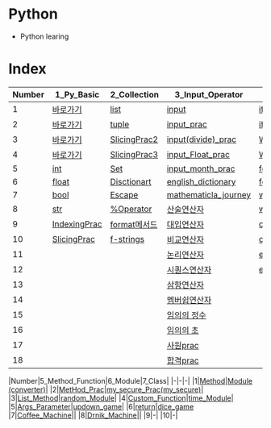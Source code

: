 # Python

- Python learing

# Index

|Number|1_Py_Basic|2_Collection|3_Input_Operator|4_If_While|
|-|-|-|-|-|
|1|[바로가기](./Python/1_Py_Basic/1.py)|[list](https://github.com/inseonyu270/Python/blob/main/Python/2_Collection/1%20list.py)|[input](https://github.com/inseonyu270/Python/blob/main/Python/3_Input_Operator/1%20input.py)|[if](https://github.com/inseonyu270/Python/blob/main/Python/4_If_While/1%20if.py)|
|2|[바로가기](./Python/1_Py_Basic/2.py)|[tuple](https://github.com/inseonyu270/Python/blob/main/Python/2_Collection/2%20tuple.py)|[input_prac](https://github.com/inseonyu270/Python/blob/main/Python/3_Input_Operator/2%20input_prac.py)|[ifPrac](https://github.com/inseonyu270/Python/blob/main/Python/4_If_While/2%20if_Prac.py)|
|3|[바로가기](./Python/1_Py_Basic/3.py)|[SlicingPrac2](https://github.com/inseonyu270/Python/blob/main/Python/2_Collection/3%20SlicingPrac2.py)|[input(divide)_prac](https://github.com/inseonyu270/Python/blob/main/Python/3_Input_Operator/3%20input(divide)_prac.py)|[While](https://github.com/inseonyu270/Python/blob/main/Python/4_If_While/3%20While.py)|
|4|[바로가기](./Python/1_Py_Basic/4.py)|[SlicingPrac3](https://github.com/inseonyu270/Python/blob/main/Python/2_Collection/3%20SlicingPrac3.py)|[input_Float_prac](https://github.com/inseonyu270/Python/blob/main/Python/3_Input_Operator/4%20input_Float_prac.py)|[While_Prac](https://github.com/inseonyu270/Python/blob/main/Python/4_If_While/4%20While_Prac.py)|
|5|[int](https://github.com/inseonyu270/Python/blob/main/Python/1_Py_Basic/5%20int.py)|[Set](https://github.com/inseonyu270/Python/blob/main/Python/2_Collection/5%20Set.py)|[input_month_prac](https://github.com/inseonyu270/Python/blob/main/Python/3_Input_Operator/5%20input_month_prac.py)|[for](https://github.com/inseonyu270/Python/blob/main/Python/4_If_While/5%20for.py)|
|6|[float](https://github.com/inseonyu270/Python/blob/main/Python/1_Py_Basic/6%20float.py)|[Disctionart](https://github.com/inseonyu270/Python/blob/main/Python/2_Collection/6%20dict.py)|[english_dictionary](https://github.com/inseonyu270/Python/blob/main/Python/3_Input_Operator/6%20english_dictionary.py)|[for_Prac](https://github.com/inseonyu270/Python/blob/main/Python/4_If_While/6%20for_Prac.py)|
|7|[bool](https://github.com/inseonyu270/Python/blob/main/Python/1_Py_Basic/7%20bool.py)|[Escape](https://github.com/inseonyu270/Python/blob/main/Python/2_Collection/7%20Escape.py)|[mathematicla_journey](https://github.com/inseonyu270/Python/blob/main/Python/3_Input_Operator/7%20mathematical_journey.py)|[while_break](https://github.com/inseonyu270/Python/blob/main/Python/4_If_While/7%20while_break.py)|
|8|[str](https://github.com/inseonyu270/Python/blob/main/Python/1_Py_Basic/8%20str.py)|[%Operator](https://github.com/inseonyu270/Python/blob/main/Python/2_Collection/8%20%25Operator.py)|[산술연산자](https://github.com/inseonyu270/Python/blob/main/Python/3_Input_Operator/8%20산술연산자.py)|[while_break_Prac](https://github.com/inseonyu270/Python/blob/main/Python/4_If_While/8%20while_break_Prac.py)|
|9|[IndexingPrac](./Python/1_Py_Basic/IndexingPrac.py)|[format메서드](https://github.com/inseonyu270/Python/blob/main/Python/2_Collection/9%20format%EB%A9%94%EC%84%9C%EB%93%9C.py)|[대입연산자](https://github.com/inseonyu270/Python/blob/main/Python/3_Input_Operator/9%20대입연산자.py)|[continue](https://github.com/inseonyu270/Python/blob/main/Python/4_If_While/9%20continue.py)|
|10|[SlicingPrac](./Python/1_Py_Basic/SlicingPrac.py)|[f-strings](https://github.com/inseonyu270/Python/blob/main/Python/2_Collection/10%20f-strings.py)|[비교연산자](https://github.com/inseonyu270/Python/blob/main/Python/3_Input_Operator/10%20비교연산자.py)|[continue_Prac](https://github.com/inseonyu270/Python/blob/main/Python/4_If_While/10%20continue_Prac.py)|
|11|||[논리연산자](https://github.com/inseonyu270/Python/blob/main/Python/3_Input_Operator/11%20논리연산자.py)|[enumerate](https://github.com/inseonyu270/Python/blob/main/Python/4_If_While/11%20enumerate.py)|
|12|||[시퀀스연산자](https://github.com/inseonyu270/Python/blob/main/Python/3_Input_Operator/12%20시퀀스연산자.py)|[enumerate_Prac](https://github.com/inseonyu270/Python/blob/main/Python/4_If_While/12%20while_enumerate_Prac.py)|
|13|||[삼항연산자](https://github.com/inseonyu270/Python/blob/main/Python/3_Input_Operator/13%20삼항연산자.py)||
|14|||[멤버쉽연산자](https://github.com/inseonyu270/Python/blob/main/Python/3_Input_Operator/14%20멤버쉽연산자.py)||
|15|||[임의의 정수](https://github.com/inseonyu270/Python/blob/main/Python/3_Input_Operator/15%20임의의%20정수.py)||
|16|||[임의의 초](https://github.com/inseonyu270/Python/blob/main/Python/3_Input_Operator/16%20임의의%20초.py)||
|17|||[사원prac](https://github.com/inseonyu270/Python/blob/main/Python/3_Input_Operator/17%20사원prac.py)||
|18|||[합격prac](https://github.com/inseonyu270/Python/blob/main/Python/3_Input_Operator/18%20합격prac.py)||

|Number|5_Method_Function|6_Module|7_Class|
|-|-|-|
|1|[Method](https://github.com/inseonyu270/Python/blob/main/Python/5_Method_Function/1%20Method.py)|[Module](https://github.com/inseonyu270/Python/blob/main/Python/6_Module/1%20Module.py) [(converter)](https://github.com/inseonyu270/Python/blob/main/Python/6_Module/converter.py)|
|2|[MetHod_Prac](https://github.com/inseonyu270/Python/blob/main/Python/5_Method_Function/2%20Method_Prac.py)|[my_secure_Prac](https://github.com/inseonyu270/Python/blob/main/Python/6_Module/2%20my_secure_Prac.py)[(my_secure)](https://github.com/inseonyu270/Python/blob/main/Python/6_Module/my_secure.py)|
|3|[List_Method](https://github.com/inseonyu270/Python/blob/main/Python/5_Method_Function/3%20List_Method.py)|[random_Module](https://github.com/inseonyu270/Python/blob/main/Python/6_Module/3%20random_Module.py)|
|4|[Custom_Function](https://github.com/inseonyu270/Python/blob/main/Python/5_Method_Function/4%20Custom_Function.py)|[time_Module](https://github.com/inseonyu270/Python/blob/main/Python/6_Module/4%20time_Module.py)|
|5|[Args_Parameter](https://github.com/inseonyu270/Python/blob/main/Python/5_Method_Function/5%20Args_Parameter.py)|[updown_game](https://github.com/inseonyu270/Python/blob/main/Python/6_Module/5%20updown_game.py)|
|6|[return](https://github.com/inseonyu270/Python/blob/main/Python/5_Method_Function/6%20return.py)|[dice_game](https://github.com/inseonyu270/Python/blob/main/Python/6_Module/6%20dice_game.py)
|7|[Coffee_Machine](https://github.com/inseonyu270/Python/blob/main/Python/5_Method_Function/7%20Coffee_Machine.py)||
|8|[Drnik_Machine](https://github.com/inseonyu270/Python/blob/main/Python/5_Method_Function/8%20Drink_Machine.py)||
|9|-|
|10|-|
<!--Py Basic
|-|-|-|
|-|-|-|
|Number|Py|-|
|1|바로가기|-|
|2|바로가기|-|
|3|바로가기|-|
|4|바로가기|-|
|5|int|-|
|6|float|-|
|7|bool|-|
|8|str|-|
|9|[IndexingPrac](./Python/1_Py_Basic/IndexingPrac.py)|-|
|10|[SlicingPrac](./Python/1_Py_Basic/SlicingPrac.py)|-|
-->

